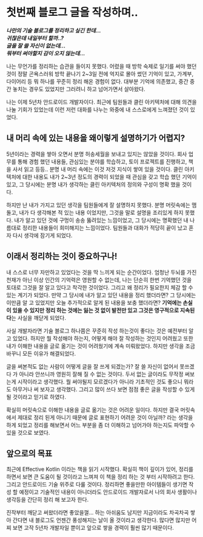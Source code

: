 # 첫번째 블로그 글을 작성하며..

**_나만의 기술 블로그를 정리하고 싶긴 한데..._** </br>
**_귀찮은데 내일부터 할까..?_** </br>
**_글을 잘 쓸 자신이 없는데..._** </br>
**_뭐부터 써야할지 감이 오지 않는데..._** </br>

나는 무언가를 정리하는 습관을 들이지 못했다. 어렸을 때 방학 숙제로 일기를 써야 했던 것이 정말 곤욕스러워 방학 끝나기 2~3일 전에 억지로 몰아 썼던 기억이 있고, 가계부, 다이어리 등 뭐 하나를 꾸준히 정리 해온 경험이 없다. 대부분 기억에 의존했고, 중간 중간 놓치는 경우도 있었지만 그러려니 하고 넘어가면서 살아왔다. 

나는 이제 5년차 안드로이드 개발자이다. 최근에 팀원들과 클린 아키텍처에 대해 의견을 나눌 기회가 있었는데 이런 저런 대화를 나누는 와중에 내 스스로에게 느껴졌던 것이 있었다.


## **내 머리 속에 있는 내용을 왜이렇게 설명하기가 어렵지?**

5년이라는 경력을 쌓아 오면서 분명 허송세월을 보내고 있지는 않았을 것이다. 회사 업무를 통해 경험 했던 내용들, 관심있는 분야를 학습하고, 토이 프로젝트를 진행하고, 책을 사서 읽고 등등.. 분명 내 머리 속에는 이것 저것 지식이 쌓여 있을 것이다. 클린 아키텍처에 대한 내용도 내가 2~3년 정도의 경력이 되었을 때 관심을 갖고 학습 했던 기억이 있고, 그 당시에는 분명 내가 생각하는 클린 아키텍처의 정의와 구성이 명확 했을 것이다. 

하지만 난 내가 가지고 있던 생각을 팀원들에게 잘 설명하지 못했다. 분명 머릿속에는 맴돌고, 내가 다 생각해본 적 있는 내용 이었지만, 그것을 말로 설명을 조리있게 하지 못했다. 내가 알고 있던 것에 구멍이 송송 뚫려있는 느낌이었고, 그 당시에는 명확했던 내 나름대로 정리한 내용들이 희미해지는 느낌이었다. 
팀원들과 대화가 적당히 끝이 났고 혼자 다시 생각에 잠기게 되었다.

## **이래서 정리하는 것이 중요하구나!**

내 스스로 너무 자만하고 있었다는 것을 딱 느끼게 되는 순간이었다. 엄청난 두뇌를 가진 천재가 아닌 이상 인간의 기억력은 영원할 수 없는데, 나는 단순히 한번 기억했던 것을 토대로 그것을 잘 알고 있다고 착각한 것이었다. 그리고 왜 정리가 필요한지 체감 할 수 있는 계기가 되었다. 만약 그 당시에 내가 알고 있던 내용을 정리 했더라면? 그 당시에는 이만큼 알 고 있었지만 오늘 추가적으로 알게 된 내용을 보충 했더라면? **기억에는 손실이 있을 수 있지만 정리 하는 것에는 잃는 것 없이 발전만 있고 그것은 영구적으로 지속된다**는 사실을 깨닫게 되었다.

사실 개발자라면 기술 블로그 하나쯤은 꾸준히 작성 하는것이 좋다는 것은 예전부터 알고 있었다. 하지만 뭘 작성해야 하는지, 어떻게 해야 잘 작성하는 것인지 어려웠고 또한 내가 이해한 내용을 글로 옮기는 것이 어려웠기에 계속 미뤄왔었다. 하지만 생각을 조금 바꾸니 모든 이유가 해결되었다. 

글을 써본적도 없는 사람이 어떻게 글을 잘 쓰게 되겠는가? 잘 쓸 자신이 없어서 못쓰겠다 가 아니라 안쓰니까 영원히 잘해 질 수 없는 것이다. 두서 없는 글이라도 무작정 써보는게 시작이라고 생각했다. 뭘 써야될지 모르겠다가 아니라 기초적인 것도 좋으니 뭐라도 아무거나 써 보자고 생각했다. 그리고 많이 쓰다 보면 점점 좋은 글을 작성할 수 있게 될 것이라고 믿기로 하였다.

확실히 머릿속으로 이해한 내용을 글로 옮기는 것은 어려운 일이다. 하지만 결국 머릿속에서 제대로 정리 된게 아니기 때문에 글로 표현하기 어려운 것이 아닐까? 라는 생각을 하게 되었고 정리를 해보면서 어느 부분을 좀 더 이해하고 넘어가야 하는지도 파악할 수 있을 것으로 보였다.

## **앞으로의 목표**

최근에 Effective Kotlin 이라는 책을 읽기 시작했다. 확실히 책이 깊이가 있어, 정리를 하면서 보면 큰 도움이 될 것이라고 느껴져 이 책을 정리 하는 것 부터 시작하려고 한다. 그리고 안드로이드 기술 위주로 다룰 것이다. 정리하면 좋을만한 아이템들이 생기면 작성 할 예정이고 기술적인 내용이 아니더라도 안드로이드 개발자로서 나의 회사 생활이나 생각등을 간단히 정리 해 보고자 한다.

진작부터 깨닫고 써왔더라면 좋았을껄... 하는 아쉬움도 남지만 지금이라도 차곡차곡 쌓아 간다면 내 블로그도 언젠간 풍성해지는 날이 올 것이라고 생각한다. 많다면 많지만 어찌 보면 고작 5년차 개발자일 뿐이고 앞으로 쌓을 경력이 훨씬 많기 때문이다.
